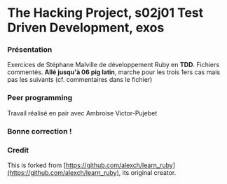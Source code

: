 The Hacking Project, s02j01 Test Driven Development, exos
==========

### Présentation

Exercices de Stéphane Malville de développement Ruby en **TDD**.
Fichiers commentés.
**Allé jusqu'à 06 pig latin**, marche pour les trois 1ers cas mais pas les suivants (cf. commentaires dans le fichier)

### Peer programming

Travail réalisé en pair avec Ambroise Victor-Pujebet

### Bonne correction !

### Credit

This is forked from [https://github.com/alexch/learn_ruby](https://github.com/alexch/learn_ruby), its original creator.